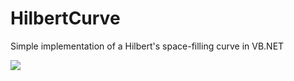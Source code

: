 # HilbertCurve
Simple implementation of a Hilbert's space-filling curve in VB.NET

![](https://xfx.net/stackoverflow/hilbert_curve/hc01_anim_small.gif)
